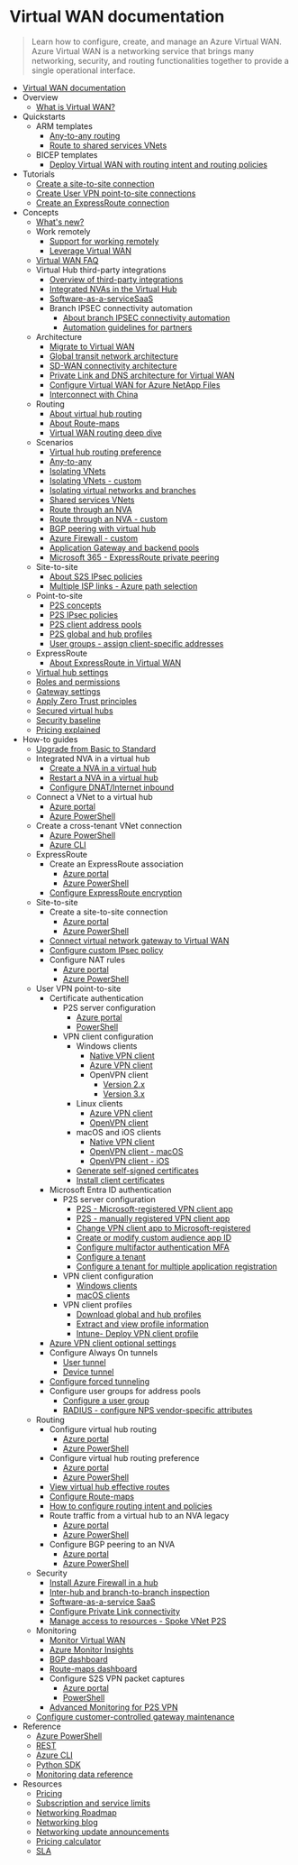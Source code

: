# Virtual WAN documentation
> Learn how to configure, create, and manage an Azure Virtual WAN. Azure Virtual WAN is a networking service that brings many networking, security, and routing functionalities together to provide a single operational interface.
  - [Virtual WAN documentation](https://learn.microsoft.com/en-us/azure/virtual-wan/)
  - Overview
    - [What is Virtual WAN?](https://learn.microsoft.com/en-us/azure/virtual-wan/virtual-wan-about)
  - Quickstarts
    - ARM templates
      - [Any-to-any routing](https://learn.microsoft.com/en-us/azure/virtual-wan/quickstart-any-to-any-template)
      - [Route to shared services VNets](https://learn.microsoft.com/en-us/azure/virtual-wan/quickstart-route-shared-services-vnet-template)
    - BICEP templates
      - [Deploy Virtual WAN with routing intent and routing policies](https://github.com/Azure/azure-quickstart-templates/tree/master/quickstarts/microsoft.network/virtual-wan-routing-intent)
  - Tutorials
    - [Create a site-to-site connection](https://learn.microsoft.com/en-us/azure/virtual-wan/virtual-wan-site-to-site-portal)
    - [Create User VPN point-to-site connections](https://learn.microsoft.com/en-us/azure/virtual-wan/virtual-wan-point-to-site-portal)
    - [Create an ExpressRoute connection](https://learn.microsoft.com/en-us/azure/virtual-wan/virtual-wan-expressroute-portal)
  - Concepts
    - [What's new?](https://learn.microsoft.com/en-us/azure/virtual-wan/whats-new)
    - Work remotely
      - [Support for working remotely](https://learn.microsoft.com/en-us/azure/networking/working-remotely-support?toc=%2fazure%2fvirtual-wan%2ftoc.json&bc=/azure/virtual-wan/breadcrumb/toc.json)
      - [Leverage Virtual WAN](https://learn.microsoft.com/en-us/azure/virtual-wan/work-remotely-support)
    - [Virtual WAN FAQ](https://learn.microsoft.com/en-us/azure/virtual-wan/virtual-wan-faq)
    - Virtual Hub third-party integrations
      - [Overview of third-party integrations](https://learn.microsoft.com/en-us/azure/virtual-wan/third-party-integrations)
      - [Integrated NVAs in the Virtual Hub](https://learn.microsoft.com/en-us/azure/virtual-wan/about-nva-hub)
      - [Software-as-a-serviceSaaS](https://learn.microsoft.com/en-us/azure/virtual-wan/how-to-palo-alto-cloud-ngfw)
      - Branch IPSEC connectivity automation
        - [About branch IPSEC connectivity automation](https://learn.microsoft.com/en-us/azure/virtual-wan/virtual-wan-locations-partners)
        - [Automation guidelines for partners](https://learn.microsoft.com/en-us/azure/virtual-wan/virtual-wan-configure-automation-providers)
    - Architecture
      - [Migrate to Virtual WAN](https://learn.microsoft.com/en-us/azure/virtual-wan/migrate-from-hub-spoke-topology)
      - [Global transit network architecture](https://learn.microsoft.com/en-us/azure/virtual-wan/virtual-wan-global-transit-network-architecture)
      - [SD-WAN connectivity architecture](https://learn.microsoft.com/en-us/azure/virtual-wan/sd-wan-connectivity-architecture)
      - [Private Link and DNS architecture for Virtual WAN](https://learn.microsoft.com/azure/architecture//guide/networking/private-link-virtual-wan-dns-guide?toc=%2fazure%2fvirtual-wan%2ftoc.json&bc=/azure/virtual-wan/breadcrumb/toc.json)
      - [Configure Virtual WAN for Azure NetApp Files](https://learn.microsoft.com/en-us/azure/azure-netapp-files/configure-virtual-wan?toc=%2fazure%2fvirtual-wan%2ftoc.json&bc=/azure/virtual-wan/breadcrumb/toc.json)
      - [Interconnect with China](https://learn.microsoft.com/en-us/azure/virtual-wan/interconnect-china)
    - Routing
      - [About virtual hub routing](https://learn.microsoft.com/en-us/azure/virtual-wan/about-virtual-hub-routing)
      - [About Route-maps](https://learn.microsoft.com/en-us/azure/virtual-wan/route-maps-about)
      - [Virtual WAN routing deep dive](https://learn.microsoft.com/en-us/azure/virtual-wan/routing-deep-dive)
    - Scenarios
      - [Virtual hub routing preference](https://learn.microsoft.com/en-us/azure/virtual-wan/about-virtual-hub-routing-preference)
      - [Any-to-any](https://learn.microsoft.com/en-us/azure/virtual-wan/scenario-any-to-any)
      - [Isolating VNets](https://learn.microsoft.com/en-us/azure/virtual-wan/scenario-isolate-vnets)
      - [Isolating VNets - custom](https://learn.microsoft.com/en-us/azure/virtual-wan/scenario-isolate-vnets-custom)
      - [Isolating virtual networks and branches](https://learn.microsoft.com/en-us/azure/virtual-wan/scenario-isolate-virtual-networks-branches)
      - [Shared services VNets](https://learn.microsoft.com/en-us/azure/virtual-wan/scenario-shared-services-vnet)
      - [Route through an NVA](https://learn.microsoft.com/en-us/azure/virtual-wan/scenario-route-through-nva)
      - [Route through an NVA - custom](https://learn.microsoft.com/en-us/azure/virtual-wan/scenario-route-through-nvas-custom)
      - [BGP peering with virtual hub](https://learn.microsoft.com/en-us/azure/virtual-wan/scenario-bgp-peering-hub)
      - [Azure Firewall - custom](https://learn.microsoft.com/en-us/azure/virtual-wan/scenario-route-between-vnets-firewall)
      - [Application Gateway and backend pools](https://learn.microsoft.com/en-us/azure/virtual-wan/scenario-secured-hub-app-gateway)
      - [Microsoft 365 - ExpressRoute private peering](https://learn.microsoft.com/en-us/azure/virtual-wan/scenario-365-expressroute-private)
    - Site-to-site
      - [About S2S IPsec policies](https://learn.microsoft.com/en-us/azure/virtual-wan/virtual-wan-ipsec)
      - [Multiple ISP links - Azure path selection](https://learn.microsoft.com/en-us/azure/virtual-wan/path-selection-multiple-links)
    - Point-to-site
      - [P2S concepts](https://learn.microsoft.com/en-us/azure/virtual-wan/point-to-site-concepts)
      - [P2S IPsec policies](https://learn.microsoft.com/en-us/azure/virtual-wan/point-to-site-ipsec)
      - [P2S client address pools](https://learn.microsoft.com/en-us/azure/virtual-wan/about-client-address-pools)
      - [P2S global and hub profiles](https://learn.microsoft.com/en-us/azure/virtual-wan/global-hub-profile)
      - [User groups - assign client-specific addresses](https://learn.microsoft.com/en-us/azure/virtual-wan/user-groups-about)
    - ExpressRoute
      - [About ExpressRoute in Virtual WAN](https://learn.microsoft.com/en-us/azure/virtual-wan/virtual-wan-expressroute-about)
    - [Virtual hub settings](https://learn.microsoft.com/en-us/azure/virtual-wan/hub-settings)
    - [Roles and permissions](https://learn.microsoft.com/en-us/azure/virtual-wan/roles-permissions)
    - [Gateway settings](https://learn.microsoft.com/en-us/azure/virtual-wan/gateway-settings)
    - [Apply Zero Trust principles](https://learn.microsoft.com/security/zero-trust/azure-virtual-wan?toc=%2fazure%2fvirtual-wan%2ftoc.json&bc=/azure/virtual-wan/breadcrumb/toc.json)
    - [Secured virtual hubs](https://learn.microsoft.com/en-us/azure/firewall-manager/secured-virtual-hub?toc=%2fazure%2fvirtual-wan%2ftoc.json&bc=/azure/virtual-wan/breadcrumb/toc.json)
    - [Security baseline](https://learn.microsoft.com/security/benchmark/azure/baselines/virtual-wan-security-baseline?toc=%2fazure%2fvirtual-wan%2ftoc.json&bc=/azure/virtual-wan/breadcrumb/toc.json)
    - [Pricing explained](https://learn.microsoft.com/en-us/azure/virtual-wan/pricing-concepts)
  - How-to guides
    - [Upgrade from Basic to Standard](https://learn.microsoft.com/en-us/azure/virtual-wan/upgrade-virtual-wan)
    - Integrated NVA in a virtual hub
      - [Create a NVA in a virtual hub](https://learn.microsoft.com/en-us/azure/virtual-wan/how-to-nva-hub)
      - [Restart a NVA in a virtual hub](https://learn.microsoft.com/en-us/azure/virtual-wan/how-to-network-virtual-appliance-restart)
      - [Configure DNAT/Internet inbound](https://learn.microsoft.com/en-us/azure/virtual-wan/how-to-network-virtual-appliance-inbound)
    - Connect a VNet to a virtual hub
      - [Azure portal](https://learn.microsoft.com/en-us/azure/virtual-wan/howto-connect-vnet-hub)
      - [Azure PowerShell](https://learn.microsoft.com/en-us/azure/virtual-wan/howto-connect-vnet-hub-powershell)
    - Create a cross-tenant VNet connection
      - [Azure PowerShell](https://learn.microsoft.com/en-us/azure/virtual-wan/cross-tenant-vnet)
      - [Azure CLI](https://learn.microsoft.com/en-us/azure/virtual-wan/cross-tenant-vnet-az-cli)
    - ExpressRoute
      - Create an ExpressRoute association
        - [Azure portal](https://learn.microsoft.com/en-us/azure/virtual-wan/virtual-wan-expressroute-portal)
        - [Azure PowerShell](https://learn.microsoft.com/en-us/azure/virtual-wan/expressroute-powershell)
      - [Configure ExpressRoute encryption](https://learn.microsoft.com/en-us/azure/virtual-wan/vpn-over-expressroute)
    - Site-to-site
      - Create a site-to-site connection
        - [Azure portal](https://learn.microsoft.com/en-us/azure/virtual-wan/virtual-wan-site-to-site-portal)
        - [Azure PowerShell](https://learn.microsoft.com/en-us/azure/virtual-wan/site-to-site-powershell)
      - [Connect virtual network gateway to Virtual WAN](https://learn.microsoft.com/en-us/azure/virtual-wan/connect-virtual-network-gateway-vwan)
      - [Configure custom IPsec policy](https://learn.microsoft.com/en-us/azure/virtual-wan/virtual-wan-custom-ipsec-portal)
      - Configure NAT rules
        - [Azure portal](https://learn.microsoft.com/en-us/azure/virtual-wan/nat-rules-vpn-gateway)
        - [Azure PowerShell](https://learn.microsoft.com/en-us/azure/virtual-wan/nat-rules-vpn-gateway-powershell)
    - User VPN point-to-site
      - Certificate authentication
        - P2S server configuration
          - [Azure portal](https://learn.microsoft.com/en-us/azure/virtual-wan/virtual-wan-point-to-site-portal)
          - [PowerShell](https://learn.microsoft.com/en-us/azure/virtual-wan/virtual-wan-point-to-site-powershell)
        - VPN client configuration
          - Windows clients
            - [Native VPN client](https://learn.microsoft.com/en-us/azure/virtual-wan/point-to-site-vpn-client-certificate-windows-native)
            - [Azure VPN client](https://learn.microsoft.com/en-us/azure/virtual-wan/vpn-client-certificate-windows)
            - OpenVPN client
              - [Version 2.x](https://learn.microsoft.com/en-us/azure/virtual-wan/point-to-site-vpn-client-certificate-windows-openvpn-client-version-2)
              - [Version 3.x](https://learn.microsoft.com/en-us/azure/virtual-wan/point-to-site-vpn-client-certificate-windows-openvpn-client-version-3)
          - Linux clients
            - [Azure VPN client](https://learn.microsoft.com/en-us/azure/virtual-wan/point-to-site-azure-vpn-client-certificate-linux)
            - [OpenVPN client](https://learn.microsoft.com/en-us/azure/virtual-wan/point-to-site-vpn-client-certificate-openvpn-linux)
          - macOS and iOS clients
            - [Native VPN client](https://learn.microsoft.com/en-us/azure/virtual-wan/point-to-site-vpn-client-cert-mac)
            - [OpenVPN client - macOS](https://learn.microsoft.com/en-us/azure/virtual-wan/point-to-site-vpn-client-certificate-openvpn-mac)
            - [OpenVPN client - iOS](https://learn.microsoft.com/en-us/azure/virtual-wan/point-to-site-vpn-client-certificate-openvpn-ios)
          - [Generate self-signed certificates](https://learn.microsoft.com/en-us/azure/virtual-wan/certificates-point-to-site)
          - [Install client certificates](https://learn.microsoft.com/en-us/azure/virtual-wan/install-client-certificates)
      - Microsoft Entra ID authentication
        - P2S server configuration
          - [P2S - Microsoft-registered VPN client app](https://learn.microsoft.com/en-us/azure/virtual-wan/point-to-site-entra-gateway)
          - [P2S - manually registered VPN client app](https://learn.microsoft.com/en-us/azure/virtual-wan/virtual-wan-point-to-site-azure-ad)
          - [Change VPN client app to Microsoft-registered](https://learn.microsoft.com/en-us/azure/virtual-wan/point-to-site-entra-gateway-update)
          - [Create or modify custom audience app ID](https://learn.microsoft.com/en-us/azure/virtual-wan/point-to-site-entra-register-custom-app)
          - [Configure multifactor authentication MFA](https://learn.microsoft.com/en-us/azure/virtual-wan/openvpn-azure-ad-mfa)
          - [Configure a tenant](https://learn.microsoft.com/en-us/azure/virtual-wan/openvpn-azure-ad-tenant)
          - [Configure a tenant for multiple application registration](https://learn.microsoft.com/en-us/azure/virtual-wan/openvpn-azure-ad-tenant-multi-app)
        - VPN client configuration
          - [Windows clients](https://learn.microsoft.com/en-us/azure/virtual-wan/openvpn-azure-ad-client)
          - [macOS clients](https://learn.microsoft.com/en-us/azure/virtual-wan/openvpn-azure-ad-client-mac)
        - VPN client profiles
          - [Download global and hub profiles](https://learn.microsoft.com/en-us/azure/virtual-wan/global-hub-profile)
          - [Extract and view profile information](https://learn.microsoft.com/en-us/azure/virtual-wan/about-vpn-profile-download)
          - [Intune- Deploy VPN client profile](https://learn.microsoft.com/en-us/azure/virtual-wan/vpn-profile-intune)
      - [Azure VPN client optional settings](https://learn.microsoft.com/en-us/azure/virtual-wan/azure-vpn-client-optional-configurations-windows)
      - Configure Always On tunnels
        - [User tunnel](https://learn.microsoft.com/en-us/azure/virtual-wan/howto-always-on-user-tunnel)
        - [Device tunnel](https://learn.microsoft.com/en-us/azure/virtual-wan/howto-always-on-device-tunnel)
      - [Configure forced tunneling](https://learn.microsoft.com/en-us/azure/virtual-wan/how-to-forced-tunnel)
      - Configure user groups for address pools
        - [Configure a user group](https://learn.microsoft.com/en-us/azure/virtual-wan/user-groups-create)
        - [RADIUS - configure NPS vendor-specific attributes](https://learn.microsoft.com/en-us/azure/virtual-wan/user-groups-radius)
    - Routing
      - Configure virtual hub routing
        - [Azure portal](https://learn.microsoft.com/en-us/azure/virtual-wan/how-to-virtual-hub-routing)
        - [Azure PowerShell](https://learn.microsoft.com/en-us/azure/virtual-wan/how-to-virtual-hub-routing-powershell)
      - Configure virtual hub routing preference
        - [Azure portal](https://learn.microsoft.com/en-us/azure/virtual-wan/howto-virtual-hub-routing-preference)
        - [Azure PowerShell](https://learn.microsoft.com/en-us/azure/virtual-wan/how-to-virtual-hub-routing-preference-powershell)
      - [View virtual hub effective routes](https://learn.microsoft.com/en-us/azure/virtual-wan/effective-routes-virtual-hub)
      - [Configure Route-maps](https://learn.microsoft.com/en-us/azure/virtual-wan/route-maps-how-to)
      - [How to configure routing intent and policies](https://learn.microsoft.com/en-us/azure/virtual-wan/how-to-routing-policies)
      - Route traffic from a virtual hub to an NVA legacy
        - [Azure portal](https://learn.microsoft.com/en-us/azure/virtual-wan/virtual-wan-route-table-nva-portal)
        - [Azure PowerShell](https://learn.microsoft.com/en-us/azure/virtual-wan/virtual-wan-route-table-nva)
      - Configure BGP peering to an NVA
        - [Azure portal](https://learn.microsoft.com/en-us/azure/virtual-wan/create-bgp-peering-hub-portal)
        - [Azure PowerShell](https://learn.microsoft.com/en-us/azure/virtual-wan/create-bgp-peering-hub-powershell)
    - Security
      - [Install Azure Firewall in a hub](https://learn.microsoft.com/en-us/azure/virtual-wan/howto-firewall)
      - [Inter-hub and branch-to-branch inspection](https://learn.microsoft.com/en-us/azure/virtual-wan/how-to-routing-policies)
      - [Software-as-a-service SaaS](https://learn.microsoft.com/en-us/azure/virtual-wan/how-to-palo-alto-cloud-ngfw)
      - [Configure Private Link connectivity](https://learn.microsoft.com/en-us/azure/virtual-wan/howto-private-link)
      - [Manage access to resources - Spoke VNet P2S](https://learn.microsoft.com/en-us/azure/virtual-wan/manage-secure-access-resources-spoke-p2s)
    - Monitoring
      - [Monitor Virtual WAN](https://learn.microsoft.com/en-us/azure/virtual-wan/monitor-virtual-wan)
      - [Azure Monitor Insights](https://learn.microsoft.com/en-us/azure/virtual-wan/azure-monitor-insights)
      - [BGP dashboard](https://learn.microsoft.com/en-us/azure/virtual-wan/monitor-bgp-dashboard)
      - [Route-maps dashboard](https://learn.microsoft.com/en-us/azure/virtual-wan/route-maps-dashboard)
      - Configure S2S VPN packet captures
        - [Azure portal](https://learn.microsoft.com/en-us/azure/virtual-wan/packet-capture-site-to-site-portal)
        - [PowerShell](https://learn.microsoft.com/en-us/azure/virtual-wan/packet-capture-site-to-site-powershell)
      - [Advanced Monitoring for P2S VPN](https://learn.microsoft.com/en-us/azure/virtual-wan/monitor-point-to-site-connections)
    - [Configure customer-controlled gateway maintenance](https://learn.microsoft.com/en-us/azure/virtual-wan/customer-controlled-gateway-maintenance)
  - Reference
    - [Azure PowerShell](https://learn.microsoft.com/powershell/module/az.network)
    - [REST](https://learn.microsoft.com/rest/api/azure)
    - [Azure CLI](https://learn.microsoft.com/cli/azure/network)
    - [Python SDK](https://azuresdkdocs.blob.core.windows.net/$web/python/azure-mgmt-network/10.0.0/azure.mgmt.network.v2019_02_01.operations.html)
    - [Monitoring data reference](https://learn.microsoft.com/en-us/azure/virtual-wan/monitor-virtual-wan-reference)
  - Resources
    - [Pricing](https://azure.microsoft.com/pricing/details/virtual-wan)
    - [Subscription and service limits](https://learn.microsoft.com/en-us/azure/azure-resource-manager/management/azure-subscription-service-limits?toc=%2fazure%2fvirtual-wan%2ftoc.json&bc=/azure/virtual-wan/breadcrumb/toc.json)
    - [Networking Roadmap](https://azure.microsoft.com/roadmap/?category=networking)
    - [Networking blog](https://azure.microsoft.com/blog/topics/networking)
    - [Networking update announcements](https://go.microsoft.com/fwlink/?linkid=2299811)
    - [Pricing calculator](https://azure.microsoft.com/pricing/calculator/)
    - [SLA](https://azure.microsoft.com/support/legal/sla)
